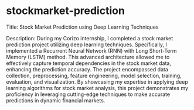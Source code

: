 # stockmarket-prediction

Title: Stock Market Prediction using Deep Learning Techniques

Description:
During my Corizo internship, I completed a stock market prediction project utilizing deep learning techniques. Specifically, I implemented a Recurrent Neural Network (RNN) with Long Short-Term Memory (LSTM) method. This advanced architecture allowed me to effectively capture temporal dependencies in the stock market data, enhancing the prediction accuracy. The project encompassed data collection, preprocessing, feature engineering, model selection, training, evaluation, and visualization. By showcasing my expertise in applying deep learning algorithms for stock market analysis, this project demonstrates my proficiency in leveraging cutting-edge techniques to make accurate predictions in dynamic financial markets.
